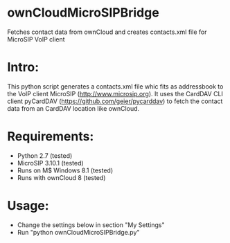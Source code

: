 # ownCloudMicroSIPBridge
Fetches contact data from ownCloud and creates contacts.xml file for MicroSIP VoIP client

# Intro:
This python script generates a contacts.xml file whic fits as addressbook to
the VoIP client MicroSIP (http://www.microsip.org). It uses the CardDAV CLI
client pyCardDAV (https://github.com/geier/pycarddav) to fetch the contact
data from an CardDAV location like ownCloud.

# Requirements:
- Python 2.7 (tested)
- MicroSIP 3.10.1 (tested)
- Runs on M$ Windows 8.1 (tested)
- Runs with ownCloud 8 (tested)

# Usage:
- Change the settings below in section "My Settings"
- Run "python ownCloudMicroSIPBridge.py"
